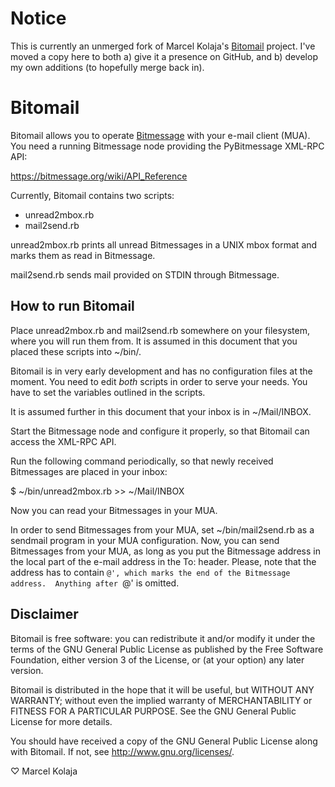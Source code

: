 Notice
======
This is currently an unmerged fork of Marcel Kolaja's
[Bitomail](http://personal.kolaja.eu/projects.html) project. I've moved a copy
here to both a) give it a presence on GitHub, and b) develop my own additions
(to hopefully merge back in).


Bitomail
========
Bitomail allows you to operate
[Bitmessage](https://bitmessage.org/wiki/Main_Page) with your e-mail client
(MUA). You need a running Bitmessage node providing the PyBitmessage XML-RPC
API:

https://bitmessage.org/wiki/API_Reference

Currently, Bitomail contains two scripts:

* unread2mbox.rb
* mail2send.rb

unread2mbox.rb prints all unread Bitmessages in a UNIX mbox format and marks
them as read in Bitmessage.

mail2send.rb sends mail provided on STDIN through Bitmessage.


How to run Bitomail
-------------------
Place unread2mbox.rb and mail2send.rb somewhere on your filesystem, where you
will run them from. It is assumed in this document that you placed these
scripts into ~/bin/.

Bitomail is in very early development and has no configuration files at the
moment. You need to edit _both_ scripts in order to serve your needs. You have
to set the variables outlined in the scripts.

It is assumed further in this document that your inbox is in ~/Mail/INBOX.

Start the Bitmessage node and configure it properly, so that Bitomail can
access the XML-RPC API.

Run the following command periodically, so that newly received Bitmessages are
placed in your inbox:

$ ~/bin/unread2mbox.rb >> ~/Mail/INBOX

Now you can read your Bitmessages in your MUA.

In order to send Bitmessages from your MUA, set ~/bin/mail2send.rb as
a sendmail program in your MUA configuration. Now, you can send Bitmessages
from your MUA, as long as you put the Bitmessage address in the local part of
the e-mail address in the To: header. Please, note that the address has to
contain `@', which marks the end of the Bitmessage address.  Anything after `@'
is omitted.


Disclaimer
----------
Bitomail is free software: you can redistribute it and/or modify it under the
terms of the GNU General Public License as published by the Free Software
Foundation, either version 3 of the License, or (at your option) any later
version.

Bitomail is distributed in the hope that it will be useful, but WITHOUT ANY
WARRANTY; without even the implied warranty of MERCHANTABILITY or FITNESS FOR
A PARTICULAR PURPOSE. See the GNU General Public License for more details.

You should have received a copy of the GNU General Public License along with
Bitomail. If not, see <http://www.gnu.org/licenses/>.

♡ Marcel Kolaja
